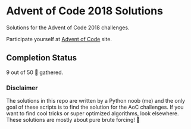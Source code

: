 # Advent of Code 2018 Solutions #

Solutions for the Advent of Code 2018 challenges.

Participate yourself at [Advent of Code](https://adventofcode.com/2018) site.

## Completion Status ##

9 out of 50 🌟 gathered.

### Disclaimer ###

The solutions in this repo are written by a Python noob (me) and the only goal
of these scripts is to find the solution for the AoC challenges.
If you want to find cool tricks or super optimized algorithms, look elsewhere.
These solutions are mostly about pure brute forcing! 💪